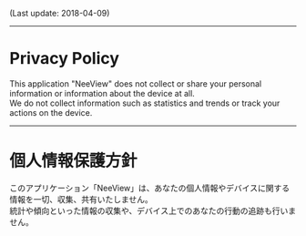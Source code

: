 (Last update: 2018-04-09)

----

# Privacy Policy

This application "NeeView" does not collect or share your personal information or information about the device at all.  
We do not collect information such as statistics and trends or track your actions on the device.

----

# 個人情報保護方針

このアプリケーション「NeeView」は、あなたの個人情報やデバイスに関する情報を一切、収集、共有いたしません。  
統計や傾向といった情報の収集や、デバイス上でのあなたの行動の追跡も行いません。